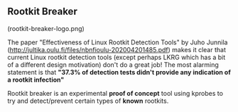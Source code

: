 ## Rootkit Breaker

(rootkit-breaker-logo.png)    

The paper "Effectiveness of Linux Rootkit Detection Tools" by Juho Junnila (http://jultika.oulu.fi/files/nbnfioulu-202004201485.pdf) makes it clear that current Linux rootkit detection tools (except perhaps LKRG which has a bit of a different design motivation) don't do a great job! The most alarming statement is that **"37.3% of detection tests didn't provide any indication of a rootkit infection"**  

Rootkit breaker is an experimental **proof of concept** tool using kprobes to try and detect/prevent certain types of **known** rootkits.    

   
    
